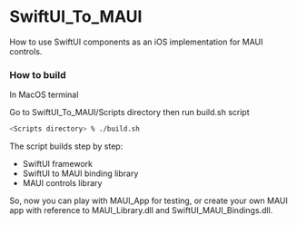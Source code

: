 # SwiftUI_To_MAUI
How to use SwiftUI components as an iOS implementation for MAUI controls.

### How to build
In MacOS terminal

Go to SwiftUI_To_MAUI/Scripts directory then run build.sh script

```zsh
<Scripts directory> % ./build.sh
```

The script builds step by step:
 - SwiftUI framework
 - SwiftUI to MAUI binding library
 - MAUI controls library
 
 So, now you can play with MAUI_App for testing, or create your own MAUI app with reference to MAUI_Library.dll and SwiftUI_MAUI_Bindings.dll.
